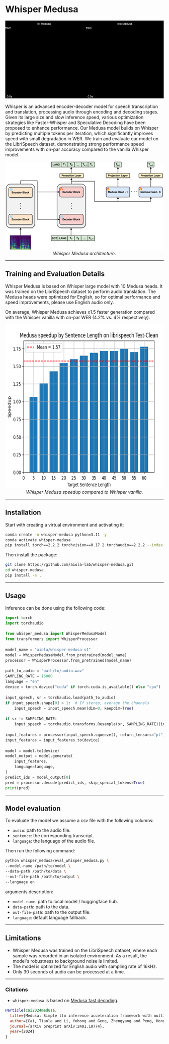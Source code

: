 # Whisper Medusa

<div style="text-align: center;">
    <img src="assets/whisper_medusa_libri_gen.gif"/>
</div>

Whisper is an advanced encoder-decoder model for speech transcription and 
translation, processing audio through encoding and decoding stages. Given 
its large size and slow inference speed, various optimization strategies like 
Faster-Whisper and Speculative Decoding have been proposed to enhance performance. 
Our Medusa model builds on Whisper by predicting multiple tokens per iteration, 
which significantly improves speed with small degradation in WER. We train and 
evaluate our model on the LibriSpeech dataset, demonstrating strong performance speed improvements 
with on-par accuracy compared to the vanilla Whisper model. 


<p align="center">
    <img src="assets/aiola_whisper_medusa.png"/><br>
    <em>Whisper Medusa architecture. </em>
</p>


---------
## Training and Evaluation Details
Whisper Medusa is based on Whisper large model with 10 Medusa heads. 
It was trained on the LibriSpeech dataset to perform audio translation. 
The Medusa heads were optimized for English, so for optimal performance and speed improvements, 
please use English audio only.

On average, Whisper Medusa achieves x1.5 faster generation compared with the Whisper vanilla 
with on-par WER (4.2% vs. 4% respectively).

<p align="center">
    <img src=assets/whisper_medusa_speedup.png width=680 height=520><br>
    <em>Whisper Medusa speedup compared to Whisper vanilla. </em>
</p>

---------

## Installation
Start with creating a virtual environment and activating it:
```bash
conda create -n whisper-medusa python=3.11 -y
conda activate whisper-medusa
pip install torch==2.2.2 torchvision==0.17.2 torchaudio==2.2.2 --index-url https://download.pytorch.org/whl/cu118
```

Then install the package:
```bash
git clone https://github.com/aiola-lab/whisper-medusa.git
cd whisper-medusa
pip install -e .
```

--------
## Usage
Inference can be done using the following code:
```python
import torch
import torchaudio

from whisper_medusa import WhisperMedusaModel
from transformers import WhisperProcessor

model_name = "aiola/whisper-medusa-v1"
model = WhisperMedusaModel.from_pretrained(model_name)
processor = WhisperProcessor.from_pretrained(model_name)

path_to_audio = "path/to/audio.wav"
SAMPLING_RATE = 16000
language = "en"
device = torch.device("cuda" if torch.cuda.is_available() else "cpu")

input_speech, sr = torchaudio.load(path_to_audio)
if input_speech.shape[0] > 1:  # If stereo, average the channels
    input_speech = input_speech.mean(dim=0, keepdim=True)

if sr != SAMPLING_RATE:
    input_speech = torchaudio.transforms.Resample(sr, SAMPLING_RATE)(input_speech)

input_features = processor(input_speech.squeeze(), return_tensors="pt", sampling_rate=SAMPLING_RATE).input_features
input_features = input_features.to(device)

model = model.to(device)
model_output = model.generate(
    input_features,
    language=language,
)
predict_ids = model_output[0]
pred = processor.decode(predict_ids, skip_special_tokens=True)
print(pred)

```

--------
## Model evaluation
To evaluate the model we assume a csv file with the following columns:
- `audio`: path to the audio file.
- `sentence`: the corresponding transcript.
- `language`: the language of the audio file.

Then run the following command:

```bash
python whisper_medusa/eval_whisper_medusa.py \
--model-name /path/to/model \
--data-path /path/to/data \
--out-file-path /path/to/output \
--language en
```

arguments description:
- `model-name`: path to local model / huggingface hub.
- `data-path`: path to the data.
- `out-file-path`: path to the output file.
- `language`: default language fallback.

-------

## Limitations

- Whisper Medusa was trained on the LibriSpeech dataset, where each sample was recorded in an isolated environment. 
As a result, the model's robustness to background noise is limited. 
- The model is optimized for English audio with sampling rate of 16kHz.
- Only 30 seconds of audio can be processed at a time.

-------

### Citations
- `whisper-medusa` is based on [Medusa fast decoding](https://github.com/FasterDecoding/Medusa).
```bibtex
@article{cai2024medusa,
  title={Medusa: Simple llm inference acceleration framework with multiple decoding heads},
  author={Cai, Tianle and Li, Yuhong and Geng, Zhengyang and Peng, Hongwu and Lee, Jason D and Chen, Deming and Dao, Tri},
  journal={arXiv preprint arXiv:2401.10774},
  year={2024}
}
```
